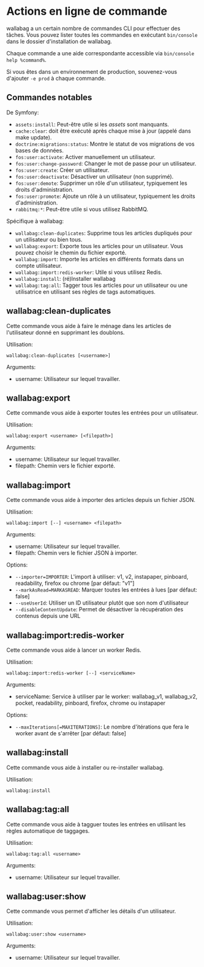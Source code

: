 # Actions en ligne de commande

wallabag a un certain nombre de commandes CLI pour effectuer des tâches.
Vous pouvez lister toutes les commandes en exécutant `bin/console` dans le
dossier d'installation de wallabag.

Chaque commande a une aide correspondante accessible via
`bin/console help %command%`.

<div class="admonition note">

Si vous êtes dans un environnement de production, souvenez-vous
d'ajouter `-e prod` à chaque commande.

</div>

Commandes notables
------------------

De Symfony:

-   `assets:install`: Peut-être utile si les *assets* sont manquants.
-   `cache:clear`: doit être exécuté après chaque mise à jour (appelé dans make update).
-   `doctrine:migrations:status`: Montre le statut de vos migrations de vos bases de données.
-   `fos:user:activate`: Activer manuellement un utilisateur.
-   `fos:user:change-password`: Changer le mot de passe pour un utilisateur.
-   `fos:user:create`: Créer un utilisateur.
-   `fos:user:deactivate`: Désactiver un utilisateur (non supprimé).
-   `fos:user:demote`: Supprimer un rôle d'un utilisateur, typiquement les droits d'administration.
-   `fos:user:promote`: Ajoute un rôle à un utilisateur, typiquement les droits d'administration.
-   `rabbitmq:*`: Peut-être utile si vous utilisez RabbitMQ.

Spécifique à wallabag:

-   `wallabag:clean-duplicates`: Supprime tous les articles dupliqués pour un utilisateur ou bien tous.
-   `wallabag:export`: Exporte tous les articles pour un utilisateur. Vous pouvez choisir le chemin du fichier exporté.
-   `wallabag:import`: Importe les articles en différents formats dans un compte utilisateur.
-   `wallabag:import:redis-worker`: Utile si vous utilisez Redis.
-   `wallabag:install`: (ré)Installer wallabag
-   `wallabag:tag:all`: Tagger tous les articles pour un utilisateur ou une utilisatrice en utilisant ses règles de tags automatiques.

wallabag:clean-duplicates
-------------------------

Cette commande vous aide à faire le ménage dans les articles de l'utilisateur donné en supprimant les doublons.

Utilisation:

```
wallabag:clean-duplicates [<username>]
```

Arguments:

 - username: Utilisateur sur lequel travailler.


wallabag:export
---------------

Cette commande vous aide à exporter toutes les entrées pour un utilisateur.

Utilisation:

```
wallabag:export <username> [<filepath>]
```

Arguments:

 - username: Utilisateur sur lequel travailler.
 - filepath: Chemin vers le fichier exporté.


wallabag:import
---------------

Cette commande vous aide à importer des articles depuis un fichier JSON.

Utilisation:

```
wallabag:import [--] <username> <filepath>
```

Arguments:

 - username: Utilisateur sur lequel travailler.
 - filepath: Chemin vers le fichier JSON à importer.

Options:

 - `--importer=IMPORTER`: L'import à utiliser: v1, v2, instapaper, pinboard, readability, firefox ou chrome [par défaut: "v1"]
 - `--markAsRead=MARKASREAD`: Marquer toutes les entrées à lues [par défaut: false]
 - `--useUserId`: Utiliser un ID utilisateur plutôt que son nom d'utilisateur
 - `--disableContentUpdate`: Permet de désactiver la récupération des contenus depuis une URL


wallabag:import:redis-worker
----------------------------

Cette commande vous aide à lancer un worker Redis.

Utilisation:

```
wallabag:import:redis-worker [--] <serviceName>
```

Arguments:

 - serviceName: Service à utiliser par le worker: wallabag_v1, wallabag_v2, pocket, readability, pinboard, firefox, chrome ou instapaper

Options:

 - `--maxIterations[=MAXITERATIONS]`: Le nombre d'itérations que fera le worker avant de s'arrêter [par défaut: false]


wallabag:install
----------------

Cette commande vous aide à installer ou re-installer wallabag.

Utilisation:

```
wallabag:install
```


wallabag:tag:all
----------------

Cette commande vous aide à tagguer toutes les entrées en utilisant les règles automatique de taggages.

Utilisation:

```
wallabag:tag:all <username>
```

Arguments:
 - username: Utilisateur sur lequel travailler.


wallabag:user:show
------------------

Cette commande vous permet d'afficher les détails d'un utilisateur.

Utilisation:

```
wallabag:user:show <username>
```

Arguments:
 - username: Utilisateur sur lequel travailler.
